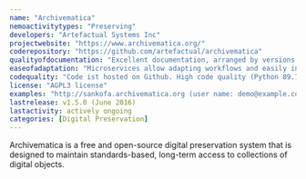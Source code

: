 ```yaml
---
name: "Archivematica"
nemoactivitytypes: "Preserving"
developers: "Artefactual Systems Inc"
projectwebsite: "https://www.archivematica.org/"
coderepository: "https://github.com/artefactual/archivematica"
qualityofdocumentation: "Excellent documentation, arranged by versions, divided between user and administration manual, well structured and informative, illustrated with screenshots that are aligned with the documentation text. Professionally created screencast gives a high level overview. Documentation hosted on Wiki."
easeofadaptation: "Microservices allow adapting workflows and easily integrating new services. Scale out is possible by adding new processing nodes. Service oriented, separation between ingest, storage, and access services, all have well defined APIs."
codequality: "Code ist hosted on Github. High code quality (Python 89.7% JavaScript 6.3% Shell 3.2% Other 0.9%), well structured, not many comments, no continuous integration, tests are available."
license: "AGPL3 license"
examples: "http://sankofa.archivematica.org (user name: demo@example.com, password: demodemo)"
lastrelease: v1.5.0 (June 2016)
lastactivity: actively ongoing
categories: [Digital Preservation]
---
```

Archivematica is a free and open-source digital preservation system that is designed to maintain standards-based, long-term access to collections of digital objects.
